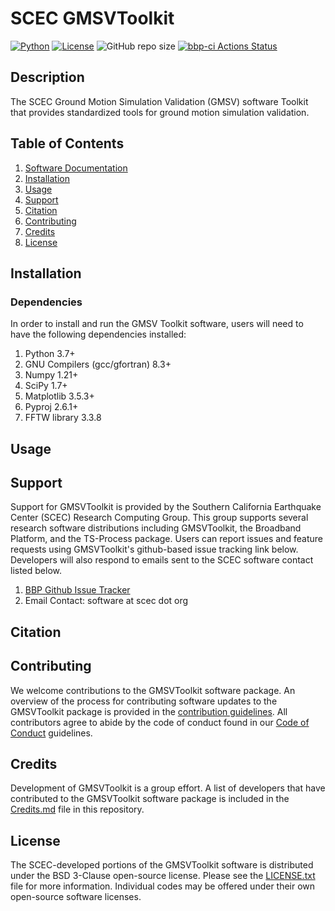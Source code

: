 # SCEC GMSVToolkit

[![Python](https://img.shields.io/badge/python-%3E%3D3.7-blue)](https://www.python.org)
[![License](https://img.shields.io/badge/License-BSD_3--Clause-blue.svg)](https://opensource.org/licenses/BSD-3-Clause)
![GitHub repo size](https://img.shields.io/github/repo-size/sceccode/gmsvtoolkit)
[![bbp-ci Actions Status](https://github.com/SCECcode/gmsvtoolkit/workflows/gmsvtoolkit-ci/badge.svg)](https://github.com/SCECcode/gmsvtoolkit/actions)

## Description
The SCEC Ground Motion Simulation Validation (GMSV) software Toolkit that provides standardized tools for ground motion simulation validation.

## Table of Contents
1. [Software Documentation](https://github.com/SCECcode/gmsvtoolkit/wiki)
2. [Installation](#installation)
3. [Usage](#usage)
4. [Support](#support)
5. [Citation](#citation)
6. [Contributing](#contributing)
7. [Credits](#credits)
8. [License](#license)

## Installation

### Dependencies

In order to install and run the GMSV Toolkit software, users will need to have the following dependencies installed:

1. Python 3.7+
2. GNU Compilers (gcc/gfortran) 8.3+
3. Numpy 1.21+
4. SciPy 1.7+
5. Matplotlib 3.5.3+
6. Pyproj 2.6.1+
7. FFTW library 3.3.8

## Usage

## Support
Support for GMSVToolkit is provided by the Southern California Earthquake Center (SCEC) Research Computing Group. This group supports several research software distributions including GMSVToolkit, the Broadband Platform, and the TS-Process package. Users can report issues and feature requests using GMSVToolkit's github-based issue tracking link below. Developers will also respond to emails sent to the SCEC software contact listed below.
1. [BBP Github Issue Tracker](https://github.com/SCECcode/gmsvtoolkit/issues)
2. Email Contact: software at scec dot org

## Citation

## Contributing
We welcome contributions to the GMSVToolkit software package. An overview of the process for contributing software updates to the GMSVToolkit package is provided in the [contribution guidelines](CONTRIBUTING.md).
All contributors agree to abide by the code of conduct found in our [Code of Conduct](CODE_OF_CONDUCT.md) guidelines.

## Credits
Development of GMSVToolkit is a group effort. A list of developers that have contributed to the GMSVToolkit software package is included in the [Credits.md](CREDITS.md) file in this repository.

## License
The SCEC-developed portions of the GMSVToolkit software is distributed under the BSD 3-Clause open-source license.
Please see the [LICENSE.txt](LICENSE.txt) file for more information. Individual codes may be offered under their own open-source software licenses.